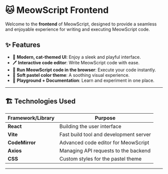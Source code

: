 # 🐱 MeowScript Frontend

Welcome to the **frontend** of MeowScript, designed to provide a seamless and enjoyable experience for writing and executing MeowScript code.

## ✨ Features
- 🎨 **Modern, cat-themed UI**: Enjoy a sleek and playful interface.
- 🖊️ **Interactive code editor**: Write MeowScript code with ease.
- 🚀 **Run MeowScript code in the browser**: Execute your code instantly.
- 🌈 **Soft pastel color theme**: A soothing visual experience.
- 📜 **Playground + Documentation**: Learn and experiment in one place.

---

## 🏗️ Technologies Used
| Framework/Library | Purpose |
|------------------|---------|
| **React** | Building the user interface |
| **Vite** | Fast build tool and development server |
| **CodeMirror** | Advanced code editor for MeowScript |
| **Axios** | Managing API requests to the backend |
| **CSS** | Custom styles for the pastel theme |

---